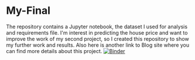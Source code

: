 # My-Final
The repository contains a Jupyter notebook, the dataset I used for analysis and requirements file. 
I'm interest in predicting the house price and want to improve the work of my second project, so I created this repository to show my further work and results.
Also here is another link to Blog site where you can find more details about this project.
[![Binder](https://mybinder.org/badge_logo.svg)](https://mybinder.org/v2/gh/01ZBB/My-Final/HEAD)
